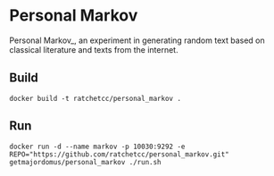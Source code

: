 # Personal Markov

Personal Markov_, an experiment in generating random text based on classical literature and texts from the internet.

## Build 

	
	docker build -t ratchetcc/personal_markov .
	

## Run

	
	docker run -d --name markov -p 10030:9292 -e REPO="https://github.com/ratchetcc/personal_markov.git" getmajordomus/personal_markov ./run.sh
	
